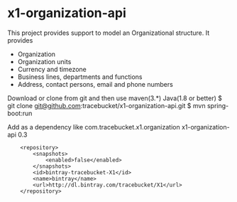 # x1-organization-api

This project provides support to model an Organizational structure. It provides
 - Organization
 - Organization units
 - Currency and timezone
 - Business lines, departments and functions
 - Address, contact persons, email and phone numbers

Download or clone from git and then use maven(3.*) Java(1.8 or better)
    $ git clone git@github.com:tracebucket/x1-organization-api.git
    $ mvn spring-boot:run 
    
Add as a dependency like
    <dependency>
            <groupId>com.tracebucket.x1.organization</groupId>
            <artifactId>x1-organization-api</artifactId>
            <version>0.3</version>
        </dependency>
        
        <repository>
            <snapshots>
                <enabled>false</enabled>
            </snapshots>
            <id>bintray-tracebucket-X1</id>
            <name>bintray</name>
            <url>http://dl.bintray.com/tracebucket/X1</url>
        </repository>
